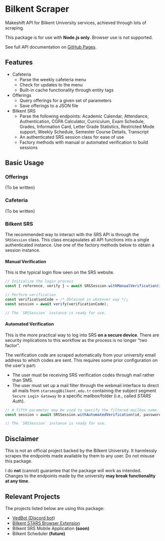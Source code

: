 # Bilkent Scraper

Makeshift API for Bilkent University services, achieved through lots of scraping.

This package is for use with **Node.js only**. Browser use is not supported.

See full API documentation on [GitHub Pages](https://vedattt.github.io/bilkent-scraper).

## Features

- Cafeteria
  - Parse the weekly cafeteria menu
  - Check for updates to the menu
  - Built-in cache functionality through entity tags
- Offerings
  - Query offerings for a given set of parameters
  - Save offerings to a JSON file
- Bilkent SRS
  - Parse the following endpoints:
    Academic Calendar,
    Attendance,
    Authentication,
    CGPA Calculator,
    Curriculum,
    Exam Schedule,
    Grades,
    Information Card,
    Letter Grade Statistics,
    Restricted Mode support,
    Weekly Schedule,
    Semester Course Details,
    Transcript
  - An authenticated SRS session class for ease of use
  - Factory methods with manual or automated verification to build sessions

## Basic Usage

### Offerings

(To be written)

### Cafeteria

(To be written)

### Bilkent SRS

The recommended way to interact with the SRS API is through the `SRSSession` class.
This class encapsulates all API functions into a single authenticated instance.
Use one of the factory methods below to obtain a session instance.

#### Manual Verification

This is the typical login flow seen on the SRS website.

```ts
// Initialize the login process
const { reference, verify } = await SRSSession.withManualVerification(id, password);

// Perform verification
const verificationCode = /* Obtained in whatever way */;
const session = await verify(verificationCode);

// The `SRSSession` instance is ready for use.
```

#### Automated Verification

This is the more practical way to log into SRS **on a secure device**.
There are security implications to this workflow as the process is no longer "two factor".

The verification code are scraped automatically from your university email address to which codes are sent.
This requires some prior configuration on the user's part:

- The user must be receiving SRS verification codes through mail rather than SMS.
- The user must set up a mail filter through the webmail interface to direct all mails from `starsmsg@bilkent.edu.tr` containing the subject segment `Secure Login Gateway` to a specific mailbox/folder (i.e., called *STARS Auth*).

```ts
// A fifth parameter may be used to specify the filtered mailbox name. The default is "STARS Auth".
const session = await SRSSession.withAutomatedVerification(id, password, email, emailPassword);

// The `SRSSession` instance is ready for use.
```

## Disclaimer

This is not an official project backed by the Bilkent University.
It harmlessly scrapes the endpoints made available by them to any user.
Do not misuse this package.

I do **not** (cannot) guarantee that the package will work as intended.
Changes to the endpoints made by the university **may break functionality at any time**.

## Relevant Projects

The projects listed below are using this package:

- [VedBot (Discord bot)](https://github.com/vedattt/discord-vedbot)
- [Bilkent STARS Browser Extension](https://github.com/vedattt/bilkent-stars-extension)
- Bilkent SRS Mobile Application **(soon)**
- Bilkent Scheduler **(future)**
